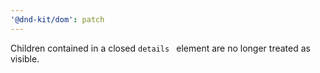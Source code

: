 ```yaml
---
'@dnd-kit/dom': patch
---
```


Children contained in a closed `details ` element are no longer treated as visible.
